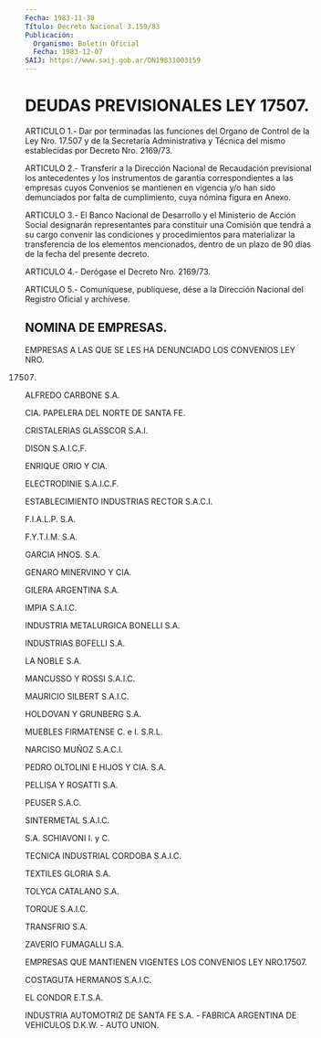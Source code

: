 ```yaml
---
Fecha: 1983-11-30
Título: Decreto Nacional 3.159/83
Publicación:
  Organismo: Boletín Oficial
  Fecha: 1983-12-07
SAIJ: https://www.saij.gob.ar/DN19831003159
---
```

# DEUDAS PREVISIONALES LEY 17507.

<a id="1"></a>
ARTICULO  1.-  Dar  por  terminadas  las  funciones  del  Organo de Control  de la Ley Nro. 17.507 y de la Secretaría Administrativa  y Técnica  del    mismo    establecidas  por  Decreto  Nro.  2169/73.

<a id="2"></a>
ARTICULO  2.-  Transferir  a  la  Dirección Nacional de Recaudación previsional  los  antecedentes  y  los   instrumentos  de  garantía correspondientes  a las empresas cuyos Convenios  se  mantienen  en vigencia y/o han sido  demunciados  por falta de cumplimiento, cuya nómina figura en Anexo.

<a id="3"></a>
ARTICULO  3.-  El  Banco  Nacional de Desarrollo y el Ministerio de Acción  Social  designarán  representantes    para  constituir  una Comisión  que  tendrá  a  su  cargo  convenir  las  condiciones   y procedimientos  para materializar la transferencia de los elementos mencionados, dentro  de  un  plazo  de  90  días  de  la  fecha del presente decreto.

<a id="4"></a>
ARTICULO 4.- Derógase el Decreto Nro. 2169/73.

<a id="5"></a>
ARTICULO  5.- Comuníquese, publíquese, dése a la Dirección Nacional del Registro Oficial y archívese.

## NOMINA DE EMPRESAS.

<a id="1"></a>
EMPRESAS  A  LAS  QUE  SE  LES HA DENUNCIADO LOS CONVENIOS LEY NRO.

17507.

ALFREDO CARBONE S.A.

CIA. PAPELERA DEL NORTE DE SANTA FE.

CRISTALERIAS GLASSCOR S.A.I.

DISON S.A.I.C.F.

ENRIQUE ORIO Y CIA.

ELECTRODINIE S.A.I.C.F.

ESTABLECIMIENTO INDUSTRIAS RECTOR S.A.C.I.

F.I.A.L.P. S.A.

F.Y.T.I.M. S.A.

GARCIA HNOS. S.A.

GENARO MINERVINO Y CIA.

GILERA ARGENTINA S.A.

IMPIA S.A.I.C.

INDUSTRIA METALURGICA BONELLI S.A.

INDUSTRIAS BOFELLI S.A.

LA NOBLE S.A.

MANCUSSO Y ROSSI S.A.I.C.

MAURICIO SILBERT S.A.I.C.

HOLDOVAN Y GRUNBERG S.A.

MUEBLES FIRMATENSE C. e I. S.R.L.

NARCISO MUÑOZ S.A.C.I.

PEDRO OLTOLINI E HIJOS Y CIA. S.A.

PELLISA Y ROSATTI S.A.

PEUSER S.A.C.

SINTERMETAL S.A.I.C.

S.A. SCHIAVONI I. y C.

TECNICA INDUSTRIAL CORDOBA S.A.I.C.

TEXTILES GLORIA S.A.

TOLYCA CATALANO S.A.

TORQUE S.A.I.C.

TRANSFRIO S.A.

ZAVERIO FUMAGALLI S.A.

<a id="2"></a>
EMPRESAS  QUE  MANTIENEN VIGENTES LOS CONVENIOS LEY NRO.17507.

COSTAGUTA HERMANOS S.A.I.C.

EL CONDOR E.T.S.A.

INDUSTRIA AUTOMOTRIZ  DE  SANTA  FE  S.A.  -  FABRICA  ARGENTINA DE VEHICULOS D.K.W. - AUTO UNION.